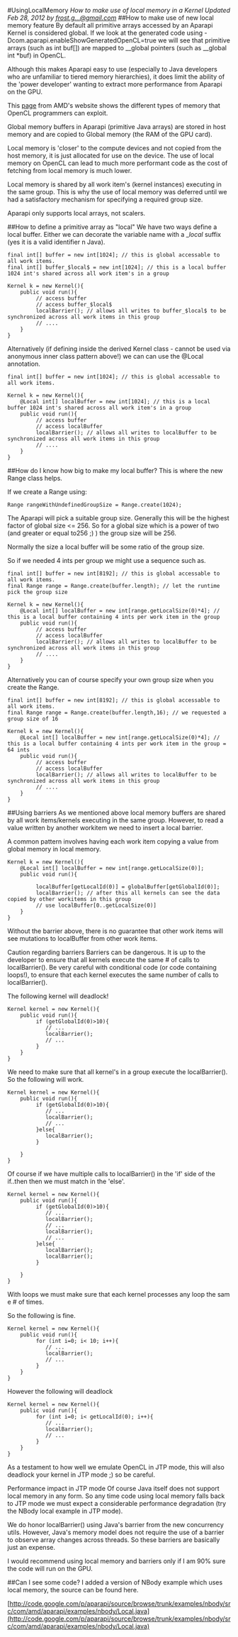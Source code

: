 #UsingLocalMemory
*How to make use of local memory in a Kernel Updated Feb 28, 2012 by frost.g...@gmail.com*
##How to make use of new local memory feature
By default all primitive arrays accessed by an Aparapi Kernel is considered global. If we look at the generated code using -Dcom.aparapi.enableShowGeneratedOpenCL=true we will see that primitive arrays (such as int buf[]) are mapped to __global pointers (such as __global int *buf) in OpenCL.

Although this makes Aparapi easy to use (especially to Java developers who are unfamiliar to tiered memory hierarchies), it does limit the ability of the 'power developer' wanting to extract more performance from Aparapi on the GPU.

This [page](http://www.amd.com/us/products/technologies/stream-technology/opencl/pages/opencl-intro.aspx?cmpid=cp_article_2_2010) from AMD's website shows the different types of memory that OpenCL programmers can exploit.

Global memory buffers in Aparapi (primitive Java arrays) are stored in host memory and are copied to Global memory (the RAM of the GPU card).

Local memory is 'closer' to the compute devices and not copied from the host memory, it is just allocated for use on the device. The use of local memory on OpenCL can lead to much more performant code as the cost of fetching from local memory is much lower.

Local memory is shared by all work item's (kernel instances) executing in the same group. This is why the use of local memory was deferred until we had a satisfactory mechanism for specifying a required group size.

Aparapi only supports local arrays, not scalers.

##How to define a primitive array as "local"
We have two ways define a local buffer. Either we can decorate the variable name with a _$local$ suffix (yes it is a valid identifier n Java).

    final int[] buffer = new int[1024]; // this is global accessable to all work items.
    final int[] buffer_$local$ = new int[1024]; // this is a local buffer 1024 int's shared across all work item's in a group

    Kernel k = new Kernel(){
        public void run(){
             // access buffer
             // access buffer_$local$
             localBarrier(); // allows all writes to buffer_$local$ to be synchronized across all work items in this group
             // ....
        }
    }
Alternatively (if defining inside the derived Kernel class - cannot be used via anonymous inner class pattern above!) we can can use the @Local annotation.

    final int[] buffer = new int[1024]; // this is global accessable to all work items.

    Kernel k = new Kernel(){
        @Local int[] localBuffer = new int[1024]; // this is a local buffer 1024 int's shared across all work item's in a group
        public void run(){
             // access buffer
             // access localBuffer
             localBarrier(); // allows all writes to localBuffer to be synchronized across all work items in this group
             // ....
        }
    }
##How do I know how big to make my local buffer?
This is where the new Range class helps.

If we create a Range using:

    Range rangeWithUndefinedGroupSize = Range.create(1024);
The Aparapi will pick a suitable group size. Generally this will be the highest factor of global size <= 256. So for a global size which is a power of two (and greater or equal to256 ;) ) the group size will be 256.

Normally the size a local buffer will be some ratio of the group size.

So if we needed 4 ints per group we might use a sequence such as.

    final int[] buffer = new int[8192]; // this is global accessable to all work items.
    final Range range = Range.create(buffer.length); // let the runtime pick the group size

    Kernel k = new Kernel(){
        @Local int[] localBuffer = new int[range.getLocalSize(0)*4]; // this is a local buffer containing 4 ints per work item in the group
        public void run(){
             // access buffer
             // access localBuffer
             localBarrier(); // allows all writes to localBuffer to be synchronized across all work items in this group
             // ....
        }
    }
Alternatively you can of course specify your own group size when you create the Range.

    final int[] buffer = new int[8192]; // this is global accessable to all work items.
    final Range range = Range.create(buffer.length,16); // we requested a group size of 16

    Kernel k = new Kernel(){
        @Local int[] localBuffer = new int[range.getLocalSize(0)*4]; // this is a local buffer containing 4 ints per work item in the group = 64 ints
        public void run(){
             // access buffer
             // access localBuffer
             localBarrier(); // allows all writes to localBuffer to be synchronized across all work items in this group
             // ....
        }
    }
##Using barriers
As we mentioned above local memory buffers are shared by all work items/kernels executing in the same group. However, to read a value written by another workitem we need to insert a local barrier.

A common pattern involves having each work item copying a value from global memory in local memory.

    Kernel k = new Kernel(){
        @Local int[] localBuffer = new int[range.getLocalSize(0)];
        public void run(){

             localBuffer[getLocalId(0)] = globalBuffer[getGlobalId(0)];
             localBarrier(); // after this all kernels can see the data copied by other workitems in this group
             // use localBuffer[0..getLocalSize(0)]
        }
    }
Without the barrier above, there is no guarantee that other work items will see mutations to localBuffer from other work items.

Caution regarding barriers
Barriers can be dangerous. It is up to the developer to ensure that all kernels execute the same # of calls to localBarrier(). Be very careful with conditional code (or code containing loops!), to ensure that each kernel executes the same number of calls to localBarrier().

The following kernel will deadlock!

    Kernel kernel = new Kernel(){
        public void run(){
             if (getGlobalId(0)>10){
                // ...
                localBarrier();
                // ...
             }
        }
    }
We need to make sure that all kernel's in a group execute the localBarrier(). So the following will work.

    Kernel kernel = new Kernel(){
        public void run(){
             if (getGlobalId(0)>10){
                // ...
                localBarrier();
                // ...
             }else{
                localBarrier();
             }

        }
    }
Of course if we have multiple calls to localBarrier() in the 'if' side of the if..then then we must match in the 'else'.

    Kernel kernel = new Kernel(){
        public void run(){
             if (getGlobalId(0)>10){
                // ...
                localBarrier();
                // ...
                localBarrier();
                // ...
             }else{
                localBarrier();
                localBarrier();
             }

        }
    }
With loops we must make sure that each kernel processes any loop the sam e # of times.

So the following is fine.

    Kernel kernel = new Kernel(){
        public void run(){
             for (int i=0; i< 10; i++){
                // ...
                localBarrier();
                // ...
             }
        }
    }
However the following will deadlock

    Kernel kernel = new Kernel(){
        public void run(){
             for (int i=0; i< getLocalId(0); i++){
                // ...
                localBarrier();
                // ...
             }
        }
    }
As a testament to how well we emulate OpenCL in JTP mode, this will also deadlock your kernel in JTP mode ;) so be careful.

Performance impact in JTP mode
Of course Java itself does not support local memory in any form. So any time code using local memory falls back to JTP mode we must expect a considerable performance degradation (try the NBody local example in JTP mode).

We do honor localBarrier() using Java's barrier from the new concurrency utils. However, Java's memory model does not require the use of a barrier to observe array changes across threads. So these barriers are basically just an expense.

I would recommend using local memory and barriers only if I am 90% sure the code will run on the GPU.

##Can I see some code?
I added a version of NBody example which uses local memory, the source can be found here.

[http://code.google.com/p/aparapi/source/browse/trunk/examples/nbody/src/com/amd/aparapi/examples/nbody/Local.java](http://code.google.com/p/aparapi/source/browse/trunk/examples/nbody/src/com/amd/aparapi/examples/nbody/Local.java)